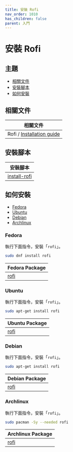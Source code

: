 ```yaml
---
title: 安裝 Rofi
nav_order: 1010
has_children: false
parent: 入門
---
```



# 安裝 Rofi




## 主題

* [相關文件](#相關文件)
* [安裝腳本](#安裝腳本)
* [如何安裝](#如何安裝)




## 相關文件

| 相關文件 |
| ------- |
| Rofi / [Installation guide](https://github.com/davatorium/rofi/blob/next/INSTALL.md) |




## 安裝腳本

| 安裝腳本 |
| --- |
| [install-rofi](https://github.com/samwhelp/note-about-rofi/tree/gh-pages/_demo/quick-start/install/install-rofi)|




## 如何安裝

* [Fedora](#fedora)
* [Ubuntu](#ubuntu)
* [Debian](#debian)
* [Archlinux](#archlinux)




### Fedora

執行下面指令，安裝「`rofi`」。

``` sh
sudo dnf install rofi
```

| Fedora Package |
| --- |
| [rofi](https://packages.fedoraproject.org/pkgs/rofi/rofi/) |




### Ubuntu

執行下面指令，安裝「`rofi`」。

``` sh
sudo apt-get install rofi
```

| Ubuntu Package |
| --- |
| [rofi](https://packages.ubuntu.com/noble/rofi) |




### Debian

執行下面指令，安裝「`rofi`」。

``` sh
sudo apt-get install rofi
```

| Debian Package |
| --- |
| [rofi](https://packages.debian.org/stable/rofi) |




### Archlinux

執行下面指令，安裝「`rofi`」。

``` sh
sudo pacman -Sy --needed rofi
```

| Archlinux Package |
| --- |
| [rofi](https://archlinux.org/packages/extra/x86_64/rofi/) |
